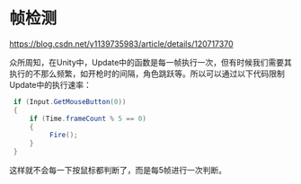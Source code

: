# 帧检测

<https://blog.csdn.net/y1139735983/article/details/120717370>

众所周知，在Unity中，Update中的函数是每一帧执行一次，但有时候我们需要其执行的不那么频繁，如开枪时的间隔，角色跳跃等。所以可以通过以下代码限制Update中的执行速率：

```C#
 if (Input.GetMouseButton(0))
 {
     if (Time.frameCount % 5 == 0)
     {
          Fire();                
     }
 }
```
这样就不会每一下按鼠标都判断了，而是每5帧进行一次判断。